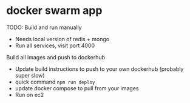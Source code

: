 # docker swarm app
TODO: Build and run manually
- Needs local version of redis + mongo
- Run all services, visit port 4000

Build all images and push to dockerhub
- Update build instructions to push to your own dockerhub (probably super slow)
- quick command `npm run deploy`
- update docker compose to pull from your images
- Run on ec2